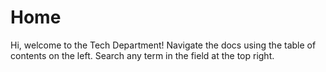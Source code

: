 # Home

Hi, welcome to the Tech Department! Navigate the docs using the table of contents on the left. Search any term in the field at the top right.
